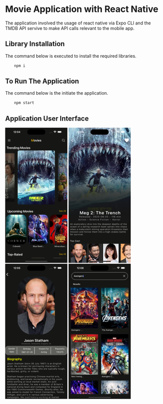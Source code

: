 # Movie Application with React Native

The application involved the usage of react native via Expo CLI and the TMDB API servive to make API calls relevant to the mobile app.

## Library Installation

The command below is executed to install the required libraries.

```js
    npm i
```

## To Run The Application

The command below is the initiate the application.

```js
    npm start
```

## Application User Interface

<div>
    <img src="read-me-assets/home-screen.png" alt="Home Screen" width="200"/>
    <img src="read-me-assets/movie-screen.png" alt="Movie Screen" width="200"/>
    <img src="read-me-assets/cast-screen.png" alt="Cast Screen" width="200"/>
    <img src="read-me-assets/search-screen.png" alt="Search Screen" width="200"/>
</div>
